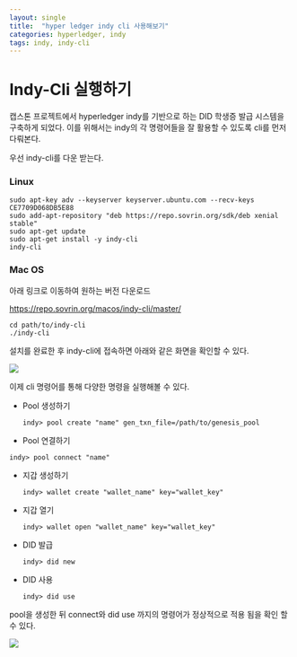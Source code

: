 ```yaml
---
layout: single
title:  "hyper ledger indy cli 사용해보기"
categories: hyperledger, indy
tags: indy, indy-cli
---
```


# Indy-Cli 실행하기

캡스톤 프로젝트에서 hyperledger indy를 기반으로 하는 DID 학생증 발급 시스템을 구축하게 되었다. 이를 위해서는 indy의 각 명령어들을 잘 활용할 수 있도록 cli를 먼저 다뤄본다.



우선 indy-cli를 다운 받는다.

### Linux

```
sudo apt-key adv --keyserver keyserver.ubuntu.com --recv-keys CE7709D068DB5E88
sudo add-apt-repository "deb https://repo.sovrin.org/sdk/deb xenial stable"
sudo apt-get update
sudo apt-get install -y indy-cli
indy-cli
```



### Mac OS

아래 링크로 이동하여 원하는 버전 다운로드

https://repo.sovrin.org/macos/indy-cli/master/

```
cd path/to/indy-cli
./indy-cli
```



설치를 완료한 후 indy-cli에 접속하면 아래와 같은 화면을 확인할 수 있다.

<img src = 'https://ifh.cc/g/grgvqX.png'>



이제 cli 명령어를 통해 다양한 명령을 실행해볼 수 있다.



- Pool 생성하기

  ```
  indy> pool create "name" gen_txn_file=/path/to/genesis_pool
  ```

-  Pool 연결하기

  ```
  indy> pool connect "name"
  ```

- 지갑 생성하기

  ```
  indy> wallet create "wallet_name" key="wallet_key"
  ```

- 지갑 열기

  ```
  indy> wallet open "wallet_name" key="wallet_key"
  ```

- DID 발급

  ```
  indy> did new
  ```

- DID 사용

  ```
  indy> did use
  ```



pool을 생성한 뒤 connect와 did use 까지의 명령어가 정상적으로 적용 됨을 확인 할 수 있다.

<img src = 'https://ifh.cc/g/ZJbdG9.jpg'>



